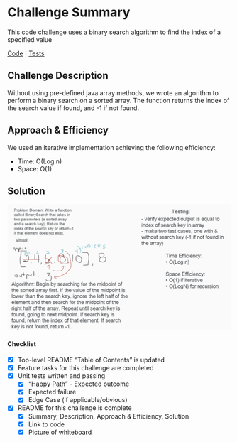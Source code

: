 # Challenge Summary
This code challenge uses a binary search algorithm to find the index of
a specified value

[Code](BinarySearch.java) | [Tests](../../../../test/java/codechallengestest/BinarySearchTest.java)

## Challenge Description
Without using pre-defined java array methods, we wrote an algorithm to
perform a binary search on a sorted array. The function returns the index
of the search value if found, and -1 if not found.

## Approach & Efficiency
We used an iterative implementation achieving the following
efficiency:

- Time: O(Log n)
- Space: O(1)

## Solution
![binarySearch](../../../resources/BinarySearch.jpg)

#### Checklist

 - [x] Top-level README “Table of Contents” is updated
 - [x] Feature tasks for this challenge are completed
 - [x] Unit tests written and passing
     - [x] “Happy Path” - Expected outcome
     - [x] Expected failure
     - [x] Edge Case (if applicable/obvious)
 - [x] README for this challenge is complete
     - [x] Summary, Description, Approach & Efficiency, Solution
     - [x] Link to code
     - [x] Picture of whiteboard
